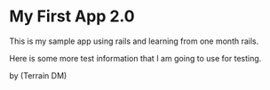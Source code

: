 # My First App 2.0

This is my sample app using rails and learning from one month rails.

Here is some more test information that I am going to use for testing.


by (Terrain DM)

